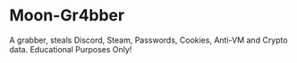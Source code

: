 # Moon-Gr4bber
A grabber, steals Discord, Steam, Passwords, Cookies, Anti-VM and Crypto data. Educational Purposes Only!
